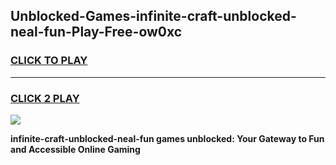 
## Unblocked-Games-infinite-craft-unblocked-neal-fun-Play-Free-ow0xc
<h3>
<a href="https://premium76.site?title=infinite-craft-unblocked-neal-fun&ref=23A">CLICK TO PLAY</a></h3>
<hr>

<h3>
<a href="https://premium76.site?title=infinite-craft-unblocked-neal-fun&ref=23A">CLICK 2 PLAY</a>
  
</h3>

<a href="https://premium76.site?title=infinite-craft-unblocked-neal-fun&ref=23A"><img src="https://clearcache.store/games.png"></a>


**infinite-craft-unblocked-neal-fun games unblocked: Your Gateway to Fun and Accessible Online Gaming**
